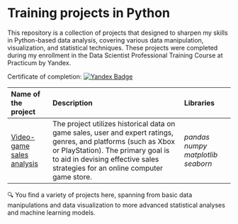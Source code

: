 # Training projects in Python
This repository is a collection of projects that designed to sharpen my skills in Python-based data analysis, covering various data manipulation, visualization, and statistical techniques. These projects were  completed during my enrollment in the Data Scientist Professional Training Course at Practicum by Yandex. 

Certificate of completion: [![Yandex Badge](https://img.shields.io/badge/yandex-%23FF0000.svg?&style=for-the-badge&logo=yandex&logoColor=white)](https://drive.google.com/file/d/1Sr-NKYmIHD4hJ8tKB9Xk0QuwR2tjg2JX/view?usp=sharing)

| Name of the project | Description | Libraries | 
| :---------------------- | :---------------------- | :---------------------- |
| [Video-game sales analysis](game_sales) |The project utilizes historical data on game sales, user and expert ratings, genres, and platforms (such as Xbox or PlayStation). The primary goal  is to aid in devising effective sales strategies for an online computer game store.| *pandas* *numpy* *matplotlib* *seaborn* |

🔍 You find a variety of projects here, spanning from basic data manipulations and data visualization to more advanced statistical analyses and machine learning models.
